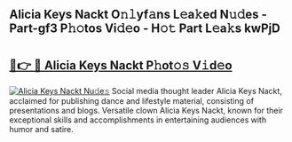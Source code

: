 ## Alicia Keys Nackt O𝚗𝚕yf𝚊ns L𝚎a𝚔ed N𝚞𝚍es - Part-gf3 P𝚑𝚘tos Vi𝚍𝚎o - H𝚘𝚝 Part L𝚎a𝚔s kwPjD

# <h2><a href="http://kf9ysy.oniu.top/?m=Alicia+Keys+Nackt">🔗👉 🔴 Alicia Keys Nackt P𝚑ot𝚘𝚜 V𝚒d𝚎o</a></h2>

[![Alicia Keys Nackt Nu𝚍e𝚜](https://i.imgur.com/0qMVB7G.gif)](http://kf9ysy.oniu.top/?m=Alicia+Keys+Nackt)
Social media thought leader Alicia Keys Nackt, acclaimed for publishing dance and lifestyle material, consisting of presentations and blogs. Versatile clown Alicia Keys Nackt, known for their exceptional skills and accomplishments in entertaining audiences with humor and satire.  
